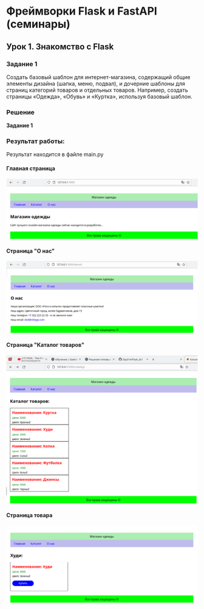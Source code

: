 # Фреймворки Flask и FastAPI (семинары)
## Урок 1. Знакомство с Flask 

### Задание 1

Создать базовый шаблон для интернет-магазина, содержащий общие элементы дизайна (шапка, меню, подвал), и дочерние шаблоны для страниц категорий товаров и отдельных товаров. Например, создать страницы «Одежда», «Обувь» и «Куртка», используя базовый шаблон.

### Решение
**Задание 1**

### Результат работы:

Результат находится в файле main.py

#### Главная страница
![screen1.png](screen1.png)
#### Страница "О нас"
![screen2.png](screen2.png)
#### Страница "Каталог товаров"
![screen3.png](screen3.png)
#### Страница товара
![screen4.png](screen4.png)
